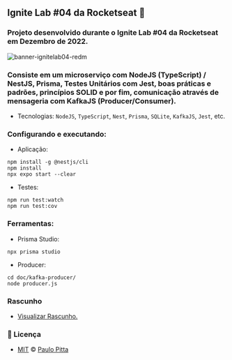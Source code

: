 ## Ignite Lab #04 da Rocketseat 🚀

### Projeto desenvolvido durante o Ignite Lab #04 da Rocketseat em Dezembro de 2022.

![banner-ignitelab04-redm](https://user-images.githubusercontent.com/52472087/219552593-809bf90b-b00a-43ab-b0e1-dc3aea49f357.png)

### Consiste em um microserviço com NodeJS (TypeScript) / NestJS, Prisma, Testes Unitários com Jest, boas práticas e padrões, princípios SOLID e por fim, comunicação através de mensageria com KafkaJS (Producer/Consumer).

- Tecnologias: `NodeJS`, `TypeScript`, `Nest`, `Prisma`, `SQLite`, `KafkaJS`, `Jest`, etc.

### Configurando e executando:

- Aplicação:
```
npm install -g @nestjs/cli
npm install
npx expo start --clear
```

- Testes:
```
npm run test:watch
npm run test:cov
```

### Ferramentas:

- Prisma Studio:
```
npx prisma studio
```

- Producer:
```
cd doc/kafka-producer/
node producer.js
```

### Rascunho

- [Visualizar Rascunho.](https://github.com/paulopitta97/ignite-lab-04/blob/master/RASCUNHO.md)

### 📝 Licença

- [MIT](https://github.com/paulopitta97/ignite-lab-04/blob/master/LICENSE) © [Paulo Pitta](https://github.com/paulopitta97)
